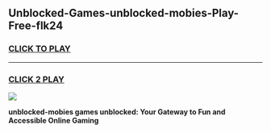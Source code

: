
## Unblocked-Games-unblocked-mobies-Play-Free-flk24
<h3>
<a href="https://premium76.site?title=unblocked-mobies&ref=21A">CLICK TO PLAY</a></h3>
<hr>

<h3>
<a href="https://premium76.site?title=unblocked-mobies&ref=21A">CLICK 2 PLAY</a>
  
</h3>

<a href="https://premium76.site?title=unblocked-mobies&ref=21A"><img src="https://clearcache.store/games.png"></a>


**unblocked-mobies games unblocked: Your Gateway to Fun and Accessible Online Gaming**
